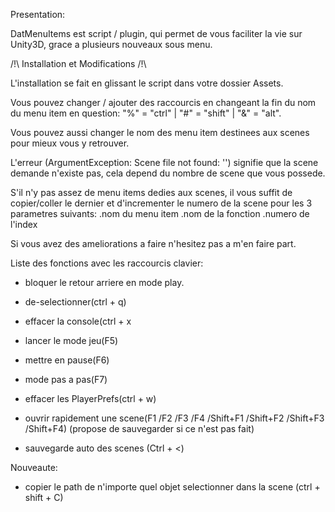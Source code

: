 Presentation:

DatMenuItems est script / plugin, qui permet de vous faciliter la vie sur Unity3D, grace a plusieurs nouveaux sous menu.

/!\ Installation et Modifications /!\

L'installation se fait en glissant le script dans votre dossier Assets.

Vous pouvez changer / ajouter des raccourcis en changeant la fin du nom du menu item en question: "%" = "ctrl" | "#" = "shift" | "&" = "alt".                   

Vous pouvez aussi changer le nom des menu item destinees aux scenes pour mieux vous y retrouver.

L'erreur (ArgumentException: Scene file not found: '') signifie que la scene demande n'existe pas, cela depend du nombre de scene que vous possede.             

S'il n'y pas assez de menu items dedies aux scenes, il vous suffit de copier/coller le dernier et d'incrementer le numero de la scene pour les 3 parametres suivants: 
.nom du menu item
.nom de la fonction
.numero de l'index

Si vous avez des ameliorations a faire n'hesitez pas a m'en faire part.

Liste des fonctions avec les raccourcis clavier:

- bloquer le retour arriere en mode play.                                                                                                                       

- de-selectionner(ctrl + q)

- effacer la console(ctrl + x
- lancer le mode jeu(F5)

- mettre en pause(F6)
                                                                                                                                           
- mode pas a pas(F7)
                                                                                                                                           
- effacer les PlayerPrefs(ctrl + w)
                                                                                                                                 
- ouvrir rapidement une scene(F1 /F2 /F3 /F4 /Shift+F1 
/Shift+F2 /Shift+F3 /Shift+F4) (propose de sauvegarder si ce n'est pas fait)

- sauvegarde auto des scenes (Ctrl  + <)                                                                                                                        

Nouveaute:
  
- copier le path de n'importe quel objet selectionner dans la scene (ctrl + shift + C)